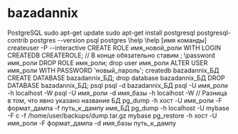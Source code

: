 # bazadannix
PostgreSQL
sudo apt-get update
sudo apt-get install postgresql postgresql-contrib
postgres --version
psql postgres
\help
\help [имя команды]
createuser -P --interactive
CREATE ROLE имя_новой_роли WITH LOGIN CREATEDB CREATEROLE; // В конце обязательно ставим ;
\password имя_роли
DROP ROLE имя_роли;
drop user имя_роли
ALTER USER имя_роли WITH PASSWORD 'новый_пароль';
createdb bazadannix_БД
CREATE DATABASE bazadannix_БД;
drop database bazadannix_БД
DROP DATABASE bazadannix_БД;
psql
psql -d bazadannix_БД
psql -U имя_роли -h localhost -W
psql -U имя_роли -d имя_базы -h localhost -W // Разница в том, что явно указано название БД
pg_dump -h хост -U имя_роли -F формат_дампа -f путь_к_дампу имя_БД
pg_dump -h localhost -U mybase -F c -f /home/user/backups/dump.tar.gz mybase
pg_restore -h хост -U имя_роли -F формат_дампа -d имя_базы путь_к_дампу
